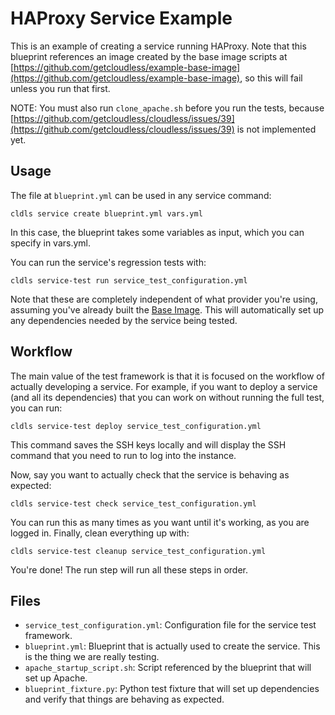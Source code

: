 # HAProxy Service Example

This is an example of creating a service running HAProxy.  Note that this
blueprint references an image created by the base image scripts at
[https://github.com/getcloudless/example-base-image](https://github.com/getcloudless/example-base-image),
so this will fail unless you run that first.

NOTE: You must also run `clone_apache.sh` before you run the tests, because
[https://github.com/getcloudless/cloudless/issues/39](https://github.com/getcloudless/cloudless/issues/39)
is not implemented yet.

## Usage

The file at `blueprint.yml` can be used in any service command:

```
cldls service create blueprint.yml vars.yml
```

In this case, the blueprint takes some variables as input, which you can specify
in vars.yml.

You can run the service's regression tests with:

```
cldls service-test run service_test_configuration.yml
```

Note that these are completely independent of what provider you're using,
assuming you've already built the [Base
Image](https://github.com/getcloudless/example-base-image).  This will
automatically set up any dependencies needed by the service being tested.

## Workflow

The main value of the test framework is that it is focused on the workflow of
actually developing a service.  For example, if you want to deploy a service
(and all its dependencies) that you can work on without running the full test,
you can run:

```
cldls service-test deploy service_test_configuration.yml
```

This command saves the SSH keys locally and will display the SSH command that
you need to run to log into the instance.

Now, say you want to actually check that the service is behaving as expected:

```
cldls service-test check service_test_configuration.yml
```

You can run this as many times as you want until it's working, as you are logged
in.  Finally, clean everything up with:

```
cldls service-test cleanup service_test_configuration.yml
```

You're done!  The run step will run all these steps in order.

## Files

- `service_test_configuration.yml`: Configuration file for the service test
  framework.
- `blueprint.yml`: Blueprint that is actually used to create the service.  This
  is the thing we are really testing.
- `apache_startup_script.sh`: Script referenced by the blueprint that will set
  up Apache.
- `blueprint_fixture.py`: Python test fixture that will set up dependencies and
  verify that things are behaving as expected.
